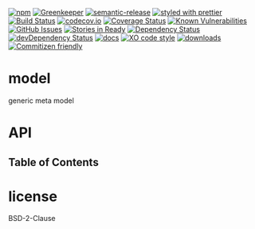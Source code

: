 [![npm](https://img.shields.io/npm/v/model.svg)](https://www.npmjs.com/package/model)
[![Greenkeeper](https://badges.greenkeeper.io/arlac77/model.svg)](https://greenkeeper.io/)
[![semantic-release](https://img.shields.io/badge/%20%20%F0%9F%93%A6%F0%9F%9A%80-semantic--release-e10079.svg)](https://github.com/arlac77/model)
[![styled with prettier](https://img.shields.io/badge/styled_with-prettier-ff69b4.svg)](https://github.com/prettier/prettier)
[![Build Status](https://secure.travis-ci.org/arlac77/model.png)](http://travis-ci.org/arlac77/model)
[![codecov.io](http://codecov.io/github/arlac77/model/coverage.svg?branch=master)](http://codecov.io/github/arlac77/model?branch=master)
[![Coverage Status](https://coveralls.io/repos/arlac77/model/badge.svg)](https://coveralls.io/r/arlac77/model)
[![Known Vulnerabilities](https://snyk.io/test/github/arlac77/model/badge.svg)](https://snyk.io/test/github/arlac77/model)
[![GitHub Issues](https://img.shields.io/github/issues/arlac77/model.svg?style=flat-square)](https://github.com/arlac77/model/issues)
[![Stories in Ready](https://badge.waffle.io/arlac77/model.svg?label=ready&title=Ready)](http://waffle.io/arlac77/model)
[![Dependency Status](https://david-dm.org/arlac77/model.svg)](https://david-dm.org/arlac77/model)
[![devDependency Status](https://david-dm.org/arlac77/model/dev-status.svg)](https://david-dm.org/arlac77/model#info=devDependencies)
[![docs](http://inch-ci.org/github/arlac77/model.svg?branch=master)](http://inch-ci.org/github/arlac77/model)
[![XO code style](https://img.shields.io/badge/code_style-XO-5ed9c7.svg)](https://github.com/sindresorhus/xo)
[![downloads](http://img.shields.io/npm/dm/model.svg?style=flat-square)](https://npmjs.org/package/model)
[![Commitizen friendly](https://img.shields.io/badge/commitizen-friendly-brightgreen.svg)](http://commitizen.github.io/cz-cli/)

# model

generic meta model

# API

<!-- Generated by documentation.js. Update this documentation by updating the source code. -->

## Table of Contents

# license

BSD-2-Clause
